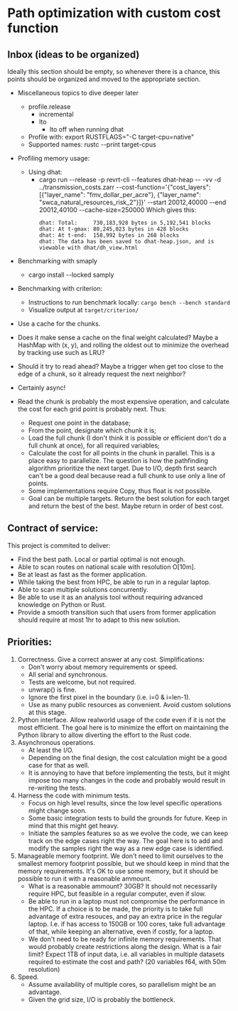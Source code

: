 # Path optimization with custom cost function


## Inbox (ideas to be organized)

Ideally this section should be empty, so whenever there is a chance, this
points should be organized and moved to the appropriate section.

- Miscellaneous topics to dive deeper later
  - profile.release
    - incremental
    - lto
      - lto off when running dhat
  - Profile with: export RUSTFLAGS="-C target-cpu=native"
  - Supported names: rustc --print target-cpus

- Profiling memory usage:
  - Using dhat:
    - cargo run --release -p revrt-cli --features dhat-heap -- -vv -d ../transmission_costs.zarr --cost-function='{"cost_layers": [{"layer_name": "fmv_dollar_per_acre"}, {"layer_name": "swca_natural_resources_risk_2"}]}' --start 20012,40000 --end 20012,40100 --cache-size=250000
      Which gives this:
      ```
      dhat: Total:     730,183,928 bytes in 5,192,541 blocks
      dhat: At t-gmax: 80,245,023 bytes in 428 blocks
      dhat: At t-end:  158,992 bytes in 268 blocks
      dhat: The data has been saved to dhat-heap.json, and is viewable with dhat/dh_view.html
      ```
- Benchmarking with smaply
  - cargo install --locked samply
- Benchmarking with criterion:
  - Instructions to run benchmark locally: `cargo bench --bench standard`
  - Visualize output at `target/criterion/`
- Use a cache for the chunks.
- Does it make sense a cache on the final weight calculated? Maybe
  a HashMap with (x, y), and rolling the oldest out to minimize
  the overhead by tracking use such as LRU?
- Should it try to read ahead? Maybe a trigger when get too close
  to the edge of a chunk, so it already request the next neighbor?
- Certainly async!
- Read the chunk is probably the most expensive operation, and
  calculate the cost for each grid point is probably next. Thus:
  - Request one point in the database;
  - From the point, designate which chunk it is;
  - Load the full chunk (I don't think it is possible or efficient
    don't do a full chunk at once), for all required variables;
  - Calculate the cost for all points in the chunk in parallel.
    This is a place easy to parallelize. The question is how the
    pathfinding algorithm prioritize the next target. Due to I/O,
    depth first search can't be a good deal because read a full
    chunk to use only a line of points.
  - Some implementations require Copy, thus float is not possible.
  - Goal can be multiple targets. Return the best solution for each target
    and return the best of the best. Maybe return in order of best cost.

## Contract of service:

This project is commited to deliver:
- Find the best path. Local or partial optimal is not enough.
- Able to scan routes on national scale with resolution O[10m].
- Be at least as fast as the former application.
- While taking the best from HPC, be able to run in a regular laptop.
- Able to scan multiple solutions concurrently.
- Be able to use it as an analysis tool without requiring advanced knowledge on Python or Rust.
- Provide a smooth transition such that users from former application should require at most 1hr to adapt to this new solution.

## Priorities:

1. Correctness. Give a correct answer at any cost.
   Simplifications:
   - Don't worry about memory requirements or speed.
   - All serial and synchronous.
   - Tests are welcome, but not required.
   - unwrap() is fine.
   - Ignore the first pixel in the boundary (i.e. i=0 & i=len-1).
   - Use as many public resources as convenient. Avoid custom solutions
     at this stage.
2. Python interface.
   Allow realworld usage of the code even if it is not the most efficient.
   The goal here is to minimize the effort on maintaining the Python
   library to allow diverting the effort to the Rust code.
3. Asynchronous operations.
   - At least the I/O.
   - Depending on the final design, the cost calculation might be a good
     case for that as well.
   - It is annoying to have that before implementing the tests, but it
     might impose too many changes in the code and probably would result
     in re-writing the tests.
4. Harness the code with minimum tests.
   - Focus on high level results, since the low level specific operations
     might change soon.
   - Some basic integration tests to build the grounds for future. Keep
     in mind that this might get heavy.
   - Initiate the samples features so as we evolve the code, we can keep
     track on the edge cases right the way. The goal here is to add and
     modify the samples right the way as a new edge case is identified.
5. Manageable memory footprint.
   We don't need to limit ourselves to the smallest memory footprint
   possible, but we should keep in mind that the memory requirements.
   It's OK to use some memory, but it should be possible to run it with
   a reasonable ammount.
   - What is a reasonable ammount? 30GB? It should not necessarily require
     HPC, but feasible in a regular computer, even if slow.
   - Be able to run in a laptop must not compromise the performance in
     the HPC. If a choice is to be made, the priority is to take full
     advantage of extra resouces, and pay an extra price in the regular
     laptop. I.e. if has access to 150GB or 100 cores, take full advantage
     of that, while keeping an alternative, even if costly, for a laptop.
   - We don't need to be ready for infinite memory requirements. That
     would probably create restrictions along the design. What is a fair
     limit? Expect 1TB of input data, i.e. all variables in multiple
     datasets required to estimate the cost and path?
     (20 variables f64, with 50m resolution)
6. Speed.
   - Assume availability of multiple cores, so parallelism might
     be an advantage.
   - Given the grid size, I/O is probably the bottleneck.
